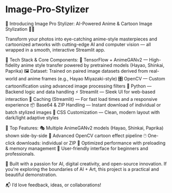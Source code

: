 # Image-Pro-Stylizer

🚀 Introducing Image Pro Stylizer: AI-Powered Anime & Cartoon Image Stylization 🎨✨

Transform your photos into eye-catching anime-style masterpieces and cartoonized artworks with cutting-edge AI and computer vision — all wrapped in a smooth, interactive Streamlit app.


🔧 Tech Stack & Core Components:
🧠 TensorFlow + AnimeGANv2 — High-fidelity anime style transfer powered by pretrained models (Hayao, Shinkai, Paprika)
🖼️ Dataset: Trained on paired image datasets derived from real-world and anime frames (e.g., Hayao Miyazaki-style)
🎛️ OpenCV — Custom cartoonification using advanced image processing filters
🐍 Python — Backend logic and data handling
⚡ Streamlit — Sleek UI for web-based interaction
💾 Caching (Streamlit) — For fast load times and a responsive experience
📦 Base64 & ZIP Handling — Instant download of individual or batch stylized images
🎨 CSS Customization — Clean, modern layout with dark/light adaptive styles


🌟 Top Features:
🎭 Multiple AnimeGANv2 models (Hayao, Shinkai, Paprika) shown side-by-side
🧰 Advanced OpenCV cartoon effect pipeline
🖱️ One-click downloads: individual or ZIP
🧩 Optimized performance with preloading & memory management
📱 User-friendly interface for beginners and professionals.


🔗 Built with a passion for AI, digital creativity, and open-source innovation.
 If you're exploring the boundaries of AI + Art, this project is a practical and beautiful demonstration.

📬 I’d love feedback, ideas, or collaborations!
